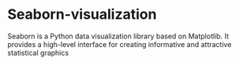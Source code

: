 # Seaborn-visualization
Seaborn is a Python data visualization library based on Matplotlib. It provides a high-level interface for creating informative and attractive statistical graphics
